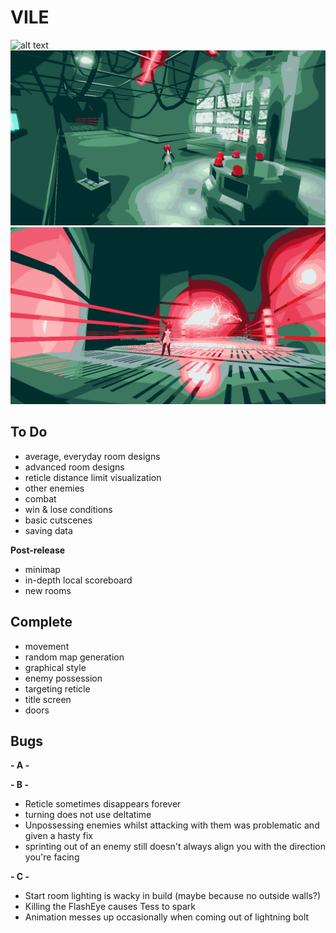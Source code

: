 # VILE
![alt text](https://github.com/zgoad1/VILE/blob/master/Images/title_screen.gif)
![alt text](https://github.com/zgoad1/VILE/blob/master/Images/room.png)
![alt text](https://github.com/zgoad1/VILE/blob/master/Images/attack.png)

## To Do
- average, everyday room designs
- advanced room designs
- reticle distance limit visualization
- other enemies
- combat
- win & lose conditions
- basic cutscenes
- saving data

**Post-release**
- minimap
- in-depth local scoreboard
- new rooms

## Complete
- movement
- random map generation
- graphical style
- enemy possession
- targeting reticle
- title screen
- doors

## Bugs

**- A -**

**- B -**
- Reticle sometimes disappears forever 
- turning does not use deltatime
- Unpossessing enemies whilst attacking with them was problematic and given a hasty fix
- sprinting out of an enemy still doesn't always align you with the direction you're facing

**- C -**
- Start room lighting is wacky in build (maybe because no outside walls?)
- Killing the FlashEye causes Tess to spark
- Animation messes up occasionally when coming out of lightning bolt
